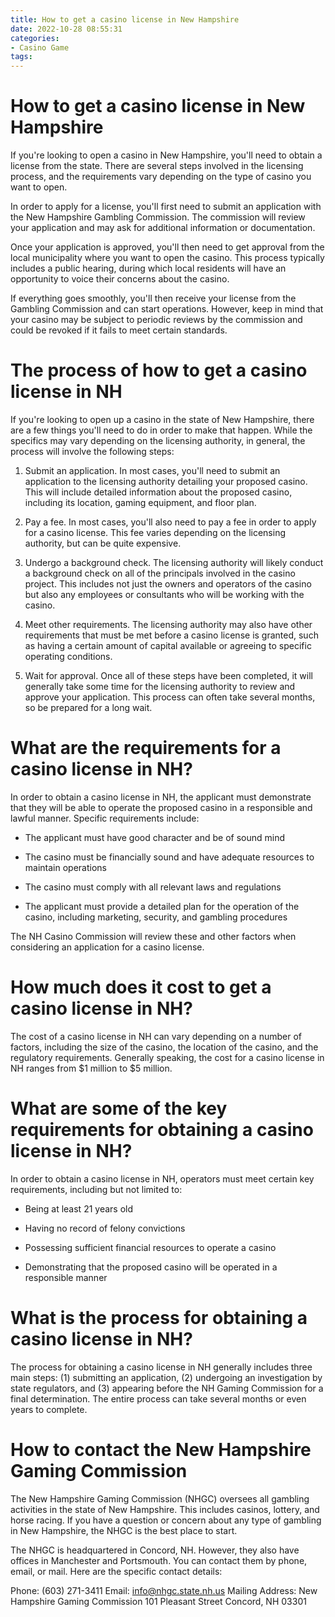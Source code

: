```yaml
---
title: How to get a casino license in New Hampshire
date: 2022-10-28 08:55:31
categories:
- Casino Game
tags:
---
```



#  How to get a casino license in New Hampshire

If you're looking to open a casino in New Hampshire, you'll need to obtain a license from the state. There are several steps involved in the licensing process, and the requirements vary depending on the type of casino you want to open.

In order to apply for a license, you'll first need to submit an application with the New Hampshire Gambling Commission. The commission will review your application and may ask for additional information or documentation.

Once your application is approved, you'll then need to get approval from the local municipality where you want to open the casino. This process typically includes a public hearing, during which local residents will have an opportunity to voice their concerns about the casino.

If everything goes smoothly, you'll then receive your license from the Gambling Commission and can start operations. However, keep in mind that your casino may be subject to periodic reviews by the commission and could be revoked if it fails to meet certain standards.

#  The process of how to get a casino license in NH

If you're looking to open up a casino in the state of New Hampshire, there are a few things you'll need to do in order to make that happen. While the specifics may vary depending on the licensing authority, in general, the process will involve the following steps:

1. Submit an application. In most cases, you'll need to submit an application to the licensing authority detailing your proposed casino. This will include detailed information about the proposed casino, including its location, gaming equipment, and floor plan.

2. Pay a fee. In most cases, you'll also need to pay a fee in order to apply for a casino license. This fee varies depending on the licensing authority, but can be quite expensive.

3. Undergo a background check. The licensing authority will likely conduct a background check on all of the principals involved in the casino project. This includes not just the owners and operators of the casino but also any employees or consultants who will be working with the casino.

4. Meet other requirements. The licensing authority may also have other requirements that must be met before a casino license is granted, such as having a certain amount of capital available or agreeing to specific operating conditions.

5. Wait for approval. Once all of these steps have been completed, it will generally take some time for the licensing authority to review and approve your application. This process can often take several months, so be prepared for a long wait.

#  What are the requirements for a casino license in NH?

In order to obtain a casino license in NH, the applicant must demonstrate that they will be able to operate the proposed casino in a responsible and lawful manner. Specific requirements include:

- The applicant must have good character and be of sound mind

- The casino must be financially sound and have adequate resources to maintain operations

- The casino must comply with all relevant laws and regulations

- The applicant must provide a detailed plan for the operation of the casino, including marketing, security, and gambling procedures

The NH Casino Commission will review these and other factors when considering an application for a casino license.

#  How much does it cost to get a casino license in NH?

The cost of a casino license in NH can vary depending on a number of factors, including the size of the casino, the location of the casino, and the regulatory requirements. Generally speaking, the cost for a casino license in NH ranges from $1 million to $5 million.

# What are some of the key requirements for obtaining a casino license in NH?

In order to obtain a casino license in NH, operators must meet certain key requirements, including but not limited to:

- Being at least 21 years old

- Having no record of felony convictions

- Possessing sufficient financial resources to operate a casino

- Demonstrating that the proposed casino will be operated in a responsible manner

# What is the process for obtaining a casino license in NH?

The process for obtaining a casino license in NH generally includes three main steps: (1) submitting an application, (2) undergoing an investigation by state regulators, and (3) appearing before the NH Gaming Commission for a final determination. The entire process can take several months or even years to complete.

#  How to contact the New Hampshire Gaming Commission

The New Hampshire Gaming Commission (NHGC) oversees all gambling activities in the state of New Hampshire. This includes casinos, lottery, and horse racing. If you have a question or concern about any type of gambling in New Hampshire, the NHGC is the best place to start.

The NHGC is headquartered in Concord, NH. However, they also have offices in Manchester and Portsmouth. You can contact them by phone, email, or mail. Here are the specific contact details:

Phone: (603) 271-3411
Email: info@nhgc.state.nh.us
Mailing Address:
New Hampshire Gaming Commission
101 Pleasant Street
Concord, NH 03301